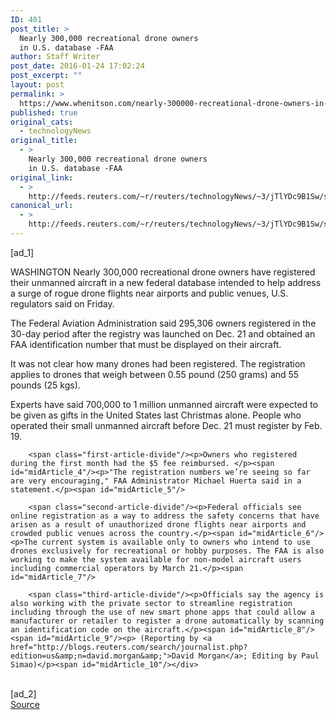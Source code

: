 ```yaml
---
ID: 401
post_title: >
  Nearly 300,000 recreational drone owners
  in U.S. database -FAA
author: Staff Writer
post_date: 2016-01-24 17:02:24
post_excerpt: ""
layout: post
permalink: >
  https://www.whenitson.com/nearly-300000-recreational-drone-owners-in-u-s-database-faa/
published: true
original_cats:
  - technologyNews
original_title:
  - >
    Nearly 300,000 recreational drone owners
    in U.S. database -FAA
original_link:
  - >
    http://feeds.reuters.com/~r/reuters/technologyNews/~3/jTlYDc9B1Sw/story01.htm
canonical_url:
  - >
    http://feeds.reuters.com/~r/reuters/technologyNews/~3/jTlYDc9B1Sw/story01.htm
---
```

 [ad_1]
<br><div id="articleText">
<span id="midArticle_start"/>

<span class="focusParagraph" readability="6"><p><span class="articleLocation">WASHINGTON</span> Nearly 300,000 recreational drone owners have registered their unmanned aircraft in a new federal database intended to help address a surge of rogue drone flights near airports and public venues, U.S. regulators said on Friday.</p></span><span id="midArticle_0"/><p>The Federal Aviation Administration said 295,306 owners  registered in the 30-day period after the registry was launched on Dec. 21 and obtained an FAA identification number that must be displayed on their aircraft. </p><span id="midArticle_1"/><p>It was not clear how many drones had been registered. The registration applies to drones that weigh between 0.55 pound (250 grams) and 55 pounds (25 kgs).</p><span id="midArticle_2"/><p>Experts have said 700,000 to 1 million unmanned aircraft were expected to be given as gifts in the United States last Christmas alone. People who operated their small unmanned aircraft before Dec. 21 must register by Feb. 19.     </p><span id="midArticle_3"/>
        
        <span class="first-article-divide"/><p>Owners who registered during the first month had the $5 fee reimbursed. </p><span id="midArticle_4"/><p>"The registration numbers we’re seeing so far are very encouraging," FAA Administrator Michael Huerta said in a statement.</p><span id="midArticle_5"/>
        
        <span class="second-article-divide"/><p>Federal officials see online registration as a way to address the safety concerns that have arisen as a result of unauthorized drone flights near airports and crowded public venues across the country.</p><span id="midArticle_6"/><p>The current system is available only to owners who intend to use drones exclusively for recreational or hobby purposes. The FAA is also working to make the system available for non-model aircraft users including commercial operators by March 21.</p><span id="midArticle_7"/>
        
        <span class="third-article-divide"/><p>Officials say the agency is also working with the private sector to streamline registration including through the use of new smart phone apps that could allow a manufacturer or retailer to register a drone automatically by scanning an identification code on the aircraft.</p><span id="midArticle_8"/><span id="midArticle_9"/><p> (Reporting by <a href="http://blogs.reuters.com/search/journalist.php?edition=us&amp;n=david.morgan&amp;">David Morgan</a>; Editing by Paul Simao)</p><span id="midArticle_10"/></div>
<br>[ad_2]
<br><a href="http://feeds.reuters.com/~r/reuters/technologyNews/~3/jTlYDc9B1Sw/story01.htm">Source </a>